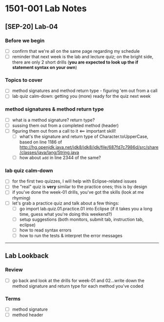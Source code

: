 # 1501-001 Lab Notes

## [SEP-20] Lab-04

### Before we begin

- [ ] confirm that we're all on the same page regarding my schedule
- [ ] reminder that next week is the lab and lecture quiz; on the bright side, there are only 2 short drills (**you are expected to look up the if statement syntax on your own**)

### Topics to cover

- [ ] method signatures and method return type - figuring 'em out from a call
- [ ] lab quiz calm-down: getting you (more) ready for the quiz next week

### method signatures & method return type

- [ ] what is a method signature? return type?
- [ ] sussing them out from a completed method (header)
- [ ] figuring them out from a call to it <== important skill!
  - [ ] what's the signature and return type of Character.toUpperCase, based on line 1186 of <http://hg.openjdk.java.net/jdk8/jdk8/jdk/file/687fd7c7986d/src/share/classes/java/lang/String.java>
  - [ ] how about `add` in line 2344 of the same?

### lab quiz calm-down

- [ ] for the first two quizzes, I will help with Eclipse-related issues
- [ ] the "real" quiz is **very** similar to the practice ones; this is by design
- [ ] if you've done the week-01 drills, you've got the skills (look at me rhyming)
- [ ] let's grab a practice quiz and talk about a few things:
  - [ ] go import lab.quiz.01.practice.01 into Eclipse (if it takes you a long time, guess what you're doing this weekend?)
  - [ ] setup suggestions (both monitors, submit tab, instruction tab, eclipse)
  - [ ] how to read syntax errors
  - [ ] how to run the tests & interpret the error messages

---

## Lab Lookback

### Review

- [ ] go back and look at the drills for week-01 and 02...write down the method signature and return type for each method you've coded

### Terms

- [ ] method signature
- [ ] method header

